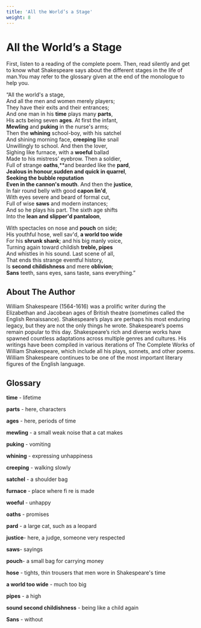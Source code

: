 ```yaml
---
title: 'All the World’s a Stage'
weight: 8
---
```


# All the World’s a Stage

First, listen to a reading of the complete poem. Then, read silently and get to know what Shakespeare says about the different stages in the life of man.You may refer to the glossary given at the end of the monologue to help you.

“All the world's a stage,\
And all the men and women merely players;\
They have their exits and their entrances;\
And one man in his **time** plays many **parts**, \
His acts being seven **ages**. At first the infant,\
**Mewling** and **puking** in the nurse's arms;\
Then the **whining** school-boy, with his satchel\
And shining morning face, **creeping** like snail\
Unwillingly to school. And then the lover,\
Sighing like furnace, with a **woeful** ballad\
Made to his mistress' eyebrow. Then a soldier,\
Full of strange **oaths**,**and bearded like the **pard**,\
**Jealous in honour**,**sudden and quick in quarrel**,\
**Seeking the bubble reputation**\
**Even in the cannon's mouth**. And then the **justice**,\
In fair round belly with good **capon lin'd**,\
With eyes severe and beard of formal cut,\
Full of wise **saws** and modern instances;\
And so he plays his part. The sixth age shifts\
Into the **lean and slipper'd pantaloon**,

With spectacles on nose and **pouch** on side;\
His youthful hose, well sav'd, **a world too wide**\
For his **shrunk shank**; and his big manly voice,\
Turning again toward childish **treble, pipes**\
And whistles in his sound. Last scene of all,\
That ends this strange eventful history,\
Is **second childishness** and mere **oblivion**;\
**Sans** teeth, sans eyes, sans taste, sans everything.”

## About The Author 

William Shakespeare (1564-1616) was a prolific writer during the Elizabethan and Jacobean ages of British theatre (sometimes called the English Renaissance). Shakespeare’s plays are perhaps his most enduring legacy, but they are not the only things he wrote. Shakespeare’s poems remain popular to this day. Shakespeare’s rich and diverse works have spawned countless adaptations across multiple genres and cultures. His writings have been compiled in various iterations of The Complete Works of William Shakespeare, which include all his plays, sonnets, and other poems. William Shakespeare continues to be one of the most important literary figures of the English language.

##  Glossary


**time** - lifetime 

**parts** - here, characters 

**ages** - here, periods of time 

**mewling** - a small weak noise that a cat makes 

**puking** - vomiting 

**whining** - expressing unhappiness 

**creeping** - walking slowly 

**satchel** - a shoulder bag 

**furnace** - place where fi re is made 

**woeful** - unhappy 

**oaths** - promises 

**pard** - a large cat, such as a leopard

**justice**- here, a judge, someone very respected 

**saws**- sayings 

**pouch**- a small bag for carrying money 

**hose** - tights, thin trousers that men wore in Shakespeare's time 

**a world too wide** - much too big 

**pipes** - a high 

**sound second childishness** - being like a child again 

**Sans** - without
